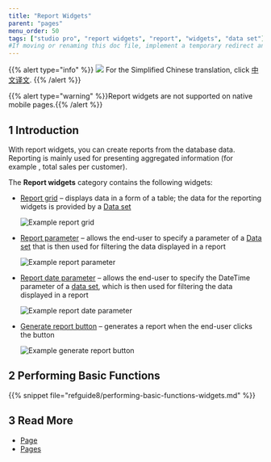 ```yaml
---
title: "Report Widgets"
parent: "pages"
menu_order: 50
tags: ["studio pro", "report widgets", "report", "widgets", "data set"]
#If moving or renaming this doc file, implement a temporary redirect and let the respective team know they should update the URL in the product. See Mapping to Products for more details.
---
```


{{% alert type="info" %}}
<img src="attachments/chinese-translation/china.png" style="display: inline-block; margin: 0" /> For the Simplified Chinese translation, click [中文译文](https://cdn.mendix.tencent-cloud.com/documentation/refguide8/report-widgets.pdf).
{{% /alert %}}

{{% alert type="warning" %}}Report widgets are not supported on native mobile pages.{{% /alert %}}

## 1 Introduction

With report widgets, you can create reports from the database data. Reporting is mainly used for presenting aggregated information (for example , total sales per customer). 

The **Report widgets** category contains the following widgets:

* [Report grid](report-grid) – displays data in a form of a table; the data for the reporting widgets is provided by a [Data set](data-sets)

    ![Example report grid](attachments/report-widgets/report-grid-example.png)

* [Report parameter](report-parameter) – allows the end-user to specify a parameter of a [Data set](data-sets) that is then used for filtering the data displayed in a report

    ![Example report parameter](attachments/report-widgets/report-parameter-example.png)

* [Report date parameter](report-date-parameter) – allows the end-user to specify the DateTime parameter of a [data set](data-sets), which is then used for filtering the data displayed in a report

    ![Example report date parameter](attachments/report-widgets/report-date-parameter-example.png)

* [Generate report button](report-button) – generates a report when the end-user clicks the button

    ![Example generate report button](attachments/report-widgets/generate-report-button-example.png)


## 2 Performing Basic Functions

{{% snippet file="refguide8/performing-basic-functions-widgets.md" %}}

## 3 Read More

* [Page](page)
* [Pages](pages)